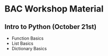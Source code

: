 # BAC Workshop Material
## Intro to Python (October 21st)
- Function Basics
- List Basics
- Dictionary Basics
